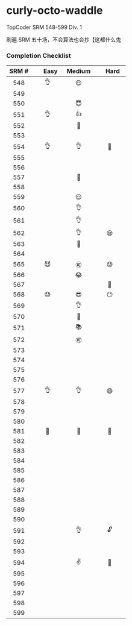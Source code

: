curly-octo-waddle
=================
TopCoder SRM 548-599 Div. 1

刷遍 SRM 五十场，不会算法也会抄【这都什么鬼

### Completion Checklist
| SRM # |      　Easy　      |       Medium       |      　Hard　      |
| :---: | :----------------: | :----------------: | :----------------: |
|  548  | :ok_hand:          | :relieved:         |                    |
|  549  |                    |                    |                    |
|  550  |                    | :innocent:         |                    |
|  551  | :ok_hand:          | :+1:               |                    |
|  552  |                    | :pouch:            |                    |
|  553  |                    |                    |                    |
|  554  | :ok_hand:          | :ok_hand:          | :poop:             |
|  555  |                    |                    |                    |
|  556  |                    |                    |                    |
|  557  |                    | :revolving_hearts: |                    |
|  558  |                    |                    |                    |
|  559  |                    | :relieved:         |                    |
|  560  |                    | :ok_hand:          |                    |
|  561  |                    | :ok_hand:          |                    |
|  562  |                    | :ok_hand:          | :sleepy:           |
|  563  |                    | :handbag:          |                    |
|  564  |                    |                    |                    |
|  565  | :smiling_imp:      | :accept:           | :sweat:            |
|  566  |                    | :joy:              |                    |
|  567  |                    |                    | :mount_fuji:       |
|  568  | :sweat:            | :sunglasses:       | :no_mouth:         |
|  569  |                    | :ok_hand:          |                    |
|  570  |                    | :poop:             |                    |
|  571  |                    | :books:            |                    |
|  572  |                    | :accept:           |                    |
|  573  |                    |                    |                    |
|  574  |                    |                    |                    |
|  575  |                    |                    |                    |
|  576  |                    |                    |                    |
|  577  | :ok_hand:          | :ok_hand:          | :smile:            |
|  578  |                    |                    |                    |
|  579  |                    |                    |                    |
|  580  |                    |                    |                    |
|  581  | :beer:             | :lollipop:         | :beer:             |
|  582  |                    |                    |                    |
|  583  |                    |                    |                    |
|  584  |                    |                    |                    |
|  585  |                    |                    |                    |
|  586  |                    |                    |                    |
|  587  |                    |                    |                    |
|  588  |                    |                    |                    |
|  589  |                    |                    |                    |
|  590  |                    |                    |                    |
|  591  |                    | :ok_hand:          | :unlock:           |
|  592  |                    |                    |                    |
|  593  |                    |                    |                    |
|  594  |                    | :v:                | :rice:             |
|  595  |                    |                    |                    |
|  596  |                    |                    |                    |
|  597  |                    |                    |                    |
|  598  |                    |                    |                    |
|  599  |                    |                    |                    |

